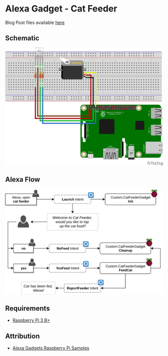 # Alexa Gadget - Cat Feeder

Blog Post files available [here](.blog/README.md)

## Schematic

![Schematic](img/schematic.png)

## Alexa Flow

![Alexa Flow](img/alexa-pipeline.png)

## Requirements

* [Raspberry Pi 3 B+](https://www.raspberrypi.org/products/raspberry-pi-3-model-b-plus/)

## Attribution

* [Alexa Gadgets Raspberry Pi Samples](https://github.com/alexa/Alexa-Gadgets-Raspberry-Pi-Samples)
